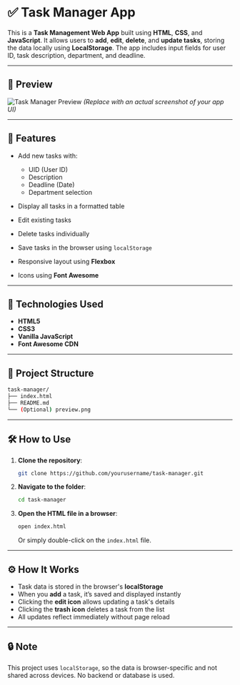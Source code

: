 
# ✅ Task Manager App

This is a **Task Management Web App** built using **HTML**, **CSS**, and **JavaScript**. It allows users to **add**, **edit**, **delete**, and **update tasks**, storing the data locally using **LocalStorage**. The app includes input fields for user ID, task description, department, and deadline.

---

## 📸 Preview

![Task Manager Preview](preview.png)
*(Replace with an actual screenshot of your app UI)*

---

## 🚀 Features

* Add new tasks with:

  * UID (User ID)
  * Description
  * Deadline (Date)
  * Department selection
* Display all tasks in a formatted table
* Edit existing tasks
* Delete tasks individually
* Save tasks in the browser using `localStorage`
* Responsive layout using **Flexbox**
* Icons using **Font Awesome**

---

## 🧰 Technologies Used

* **HTML5**
* **CSS3**
* **Vanilla JavaScript**
* **Font Awesome CDN**

---

## 📁 Project Structure

```bash
task-manager/
├── index.html
├── README.md
└── (Optional) preview.png
```

---

## 🛠️ How to Use

1. **Clone the repository**:

   ```bash
   git clone https://github.com/yourusername/task-manager.git
   ```

2. **Navigate to the folder**:

   ```bash
   cd task-manager
   ```

3. **Open the HTML file in a browser**:

   ```bash
   open index.html
   ```

   Or simply double-click on the `index.html` file.

---

## ⚙️ How It Works

* Task data is stored in the browser's **localStorage**
* When you **add** a task, it’s saved and displayed instantly
* Clicking the **edit icon** allows updating a task's details
* Clicking the **trash icon** deletes a task from the list
* All updates reflect immediately without page reload

---

## 🔒 Note

This project uses `localStorage`, so the data is browser-specific and not shared across devices. No backend or database is used.



